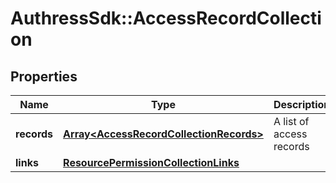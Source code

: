 # AuthressSdk::AccessRecordCollection

## Properties
Name | Type | Description | Notes
------------ | ------------- | ------------- | -------------
**records** | [**Array&lt;AccessRecordCollectionRecords&gt;**](AccessRecordCollectionRecords.md) | A list of access records | 
**links** | [**ResourcePermissionCollectionLinks**](ResourcePermissionCollectionLinks.md) |  | 

